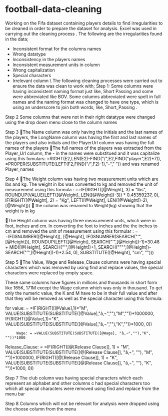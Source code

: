 # football-data-cleaning

Working on the Fifa dataset containing players details to find irregularities to be cleaned in order to prepare the dataset for analysis. Excel was used in carrying out the cleaning process . The following are the irregularities found in the data;

* Inconsistent format for the columns names 
* Wrong datatype
* Inconsistency in the players names
* Inconsistent measurement units in column
*  Wrong capitalization
* Special characters
* Irrelevant column \ The following cleaning processes were carried out to ensure the data was clean to work with;
Step 1:
Some columns were having inconsistent naming format just like, Short Passing and some were abbreviated like BOV. Some columns abbreviated were spelt in full names and the naming format was changed to have one type, which is using an underscore to join both words, like, Short_Passing .

Step 2
Some columns that were not in their right datatype were changed using the drop down  menu close to the column names

Step 3
The Name column was only having the initials and the last names of the players, the LongName column was having the first and last names of the players and also initials and the PlayerUrl column was having the full names of the players
The full names of the players was extracted from the Player_Url column, the - in the names were substitued and it was capitalize using this fomulars:  =RIGHT(E2,LEN(E2)-FIND("/",E2,FIND("player",E2)+7)), =PROPER(SUBSTITUTE(LEFT(F2,FIND("/",F2)-1),"-"," ")) and was renamed Player_names

Step 4 
The Weight column was having two measurement units which are lbs and kg. The weight in lbs was converted to kg  and removed the unit of measurement using this formula :  ==IF(RIGHT([@Weight], 3) = "lbs", ROUNDUP(VALUE(LEFT([@Weight], LEN([@Weight])-3)) * 0.45359237, 0), IF(RIGHT([@Weight], 2) = "Kg", LEFT([@Weight], LEN([@Weight])-2), [@Weight]))
 the column was renamed to Weight(kg) showing that the weight is in kg

The Height column was having three measurement units, which were in foot, inches and cm.  In converting the foot to inches and the the inches to cm and removed the unit of measurement using this formular : = =IF(ISNUMBER([@Height]), [@Height], IF(ISNUMBER(SEARCH("'",[@Height])), ROUNDUP(LEFT([@Height], SEARCH("'",[@Height])-1)*30.48 + MID([@Height], SEARCH("'",[@Height])+1, SEARCH("""",[@Height])-SEARCH("'",[@Height])-1)*2.54, 0), SUBSTITUTE([@Height], "cm", "")))


Step 5
The Value, Wage and Release_Clause columns were having special characters which was removed by using find and replace values, the special characters were replaced by empty space.

These same columns have figures in millions and thousands in short form like 165K, 171M except the Wage column which was only in thousand. To get only the numeric value, the K and M have to be in their full value and after that they will be removed as well as the special character using this formula:
  

 for value: = =IF(RIGHT([@Value],1)="M", VALUE(SUBSTITUTE(SUBSTITUTE([@Value],"â‚¬",""),"M",""))*1000000, IF(RIGHT([@Value],1)="K", VALUE(SUBSTITUTE(SUBSTITUTE([@Value],"â‚¬",""),"K",""))*1000, 0))
 
         
         Wage: = =VALUE(SUBSTITUTE(SUBSTITUTE([@Wage], "â‚¬",""),"K", ""))*1000

 Release_Clause: = =IF(RIGHT([@[Release Clause]], 1) = "M", VALUE(SUBSTITUTE(SUBSTITUTE([@[Release Clause]], "â‚¬", ""), "M", ""))*1000000, IF(RIGHT([@[Release Clause]], 1) = "K", VALUE(SUBSTITUTE(SUBSTITUTE([@[Release Clause]], "â‚¬", ""), "K", ""))*1000, 0))


Step 7
The club column was having special characters which each represent an alphabet and other columns c had special characters too which all special characters were removed using find and replace from the menu bar

Step 8
         Columns which will not be relevant for analysis were dropped using the choose column from the menu  














